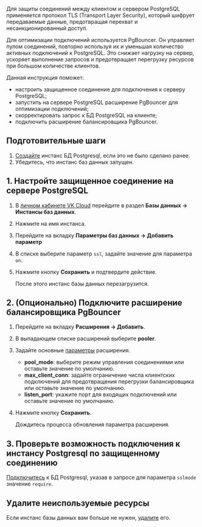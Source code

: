 Для защиты соединений между клиентом и сервером PostgreSQL применяется протокол TLS (Transport Layer Security), который шифрует передаваемые данные, предотвращая перехват и несанкционированный доступ.

Для оптимизации подключений используется PgBouncer. Он управляет пулом соединений, повторно используя их и уменьшая количество активных подключений к PostgreSQL. Это снижает нагрузку на сервер, ускоряет выполнение запросов и предотвращает перегрузку ресурсов при большом количестве клиентов.

Данная инструкция поможет:

- настроить защищенное соединение для подключения к серверу PostgreSQL;
- запустить на сервере PostgreSQL расширение PgBouncer для оптимизации подключений;
- скорректировать запрос к БД PostgreSQL на клиенте;
- подключить расширение балансировщика PgBouncer.

## Подготовительные шаги

1. [Создайте](/ru/dbs/dbaas/instructions/create) инстанс БД Postgresql, если это не было сделано ранее.
1. Убедитесь, что инстанс баз данных запущен.

## 1. Настройте защищенное соединение на сервере PostgreSQL

1. В [личном кабинете VK Cloud](https://msk.cloud.vk.com/app) перейдите в раздел **Базы данных → Инстансы баз данных**.
1. Нажмите на имя инстанса. 
1. Перейдите на вкладку **Параметры баз данных → Добавить параметр**
1. В списке выберите параметр `ssl`, задайте значение для параметра `on`.
1. Нажмите кнопку **Сохранить** и подтвердите действие.

   После этого инстанс базы данных перезагрузится.


## 2. (Опционально) Подключите расширение балансировщика PgBouncer

1. Перейдите на вкладку **Расширения → Добавить**.
1. В выпадающем списке расширений выберите **pooler**.
1. Задайте основные [параметры](/ru/dbs/dbaas/extensions/postgresql#pgbouncer) расширения.
    
    * **pool_mode**: выберите режим управления соединениями или оставьте значение по умолчанию.
    * **max_client_conn**: задайте ограничение числа клиентских подключений для предотвращения перегрузки балансировщика или оставьте значение по умолчанию.
    * **listen_port**: укажите порт для входящих подключений или оставьте значение по умолчанию.


1. Нажмите кнопку **Сохранить**.

    Дождитесь процесса обновления параметра расширения.

## 3. Проверьте возможность подключения к инстансу Postgresql по защищенному соединению 

[Подключитесь](/ru/dbs/dbaas/connect#postgresql) к БД Postgresql, указав в запросе для параметра `sslmode` значение `require`.

## Удалите неиспользуемые ресурсы

Если инстанс базы данных вам больше не нужен, [удалите](/ru/dbs/dbaas/instructions/manage-instance/postgresql#udalenie_instansa_bd_ili_ego_hostov) его.